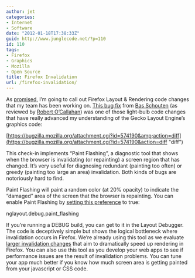 ```yaml
---
author: jet
categories:
- Internet
- Software
date: "2012-01-18T17:38:33Z"
guid: http://www.junglecode.net/?p=110
id: 110
tags:
- Firefox
- Graphics
- Mozilla
- Open Source
title: Firefox Invalidation
url: /firefox-invalidation/
---
```


As [promised](http://www.junglecode.net/?p=35 "Graphics Engines in Firefox"), I’m going to call out Firefox Layout &amp; Rendering code changes that my team has been working on. [This bug fix](https://bugzilla.mozilla.org/show_bug.cgi?id=334411 "Bug 334411 - Implement paint flashing") from [Bas Schouten](http://www.basschouten.com "Bas Schouten") (as reviewed by [Robert O’Callahan](http://robert.ocallahan.org/ "Robert O'Callahan")) was one of those light-bulb code changes that have really advanced my understanding of the Gecko Layout Engine’s graphics code:

[https://bugzilla.mozilla.org/attachment.cgi?id=574190&amp;action=diff](https://bugzilla.mozilla.org/attachment.cgi?id=574190&action=diff "diff")

This check-in implements “Paint Flashing”, a diagnostic tool that shows when the browser is invalidating (or repainting) a screen region that has changed. It’s very useful for diagnosing redundant (painting too often) or greedy (painting too large an area) invalidation. Both kinds of bugs are notoriously hard to find.

Paint Flashing will paint a random color (at 20% opacity) to indicate the “damaged” area of the screen that the browser is repainting. You can enable Paint Flashing by [setting this preference](http://kb.mozillazine.org/About:config "About:Config") to true:

nglayout.debug.paint\_flashing

If you’re running a DEBUG build, you can get to it in the Layout Debugger. The code is deceptively simple but shows the logical bottleneck where invalidation occurs in Firefox. We’re already using this tool as we evaluate [larger invalidation changes](https://bugzilla.mozilla.org/show_bug.cgi?id=598482 "Invalidation on the refresh driver") that aim to dramatically speed up rendering in Firefox. You can also use this tool as you develop your web apps to see if performance issues are the result of invalidation problems. You can tune your app much better if you know how much screen area is getting painted from your javascript or CSS code.